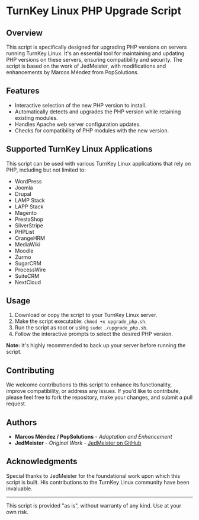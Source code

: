# TurnKey Linux PHP Upgrade Script

## Overview
This script is specifically designed for upgrading PHP versions on servers running TurnKey Linux. It's an essential tool for maintaining and updating PHP versions on these servers, ensuring compatibility and security. The script is based on the work of JedMeister, with modifications and enhancements by Marcos Méndez from PopSolutions.

## Features
- Interactive selection of the new PHP version to install.
- Automatically detects and upgrades the PHP version while retaining existing modules.
- Handles Apache web server configuration updates.
- Checks for compatibility of PHP modules with the new version.

## Supported TurnKey Linux Applications
This script can be used with various TurnKey Linux applications that rely on PHP, including but not limited to:
- WordPress
- Joomla
- Drupal
- LAMP Stack
- LAPP Stack
- Magento
- PrestaShop
- SilverStripe
- PHPList
- OrangeHRM
- MediaWiki
- Moodle
- Zurmo
- SugarCRM
- ProcessWire
- SuiteCRM
- NextCloud

## Usage
1. Download or copy the script to your TurnKey Linux server.
2. Make the script executable: `chmod +x upgrade_php.sh`.
3. Run the script as root or using `sudo`: `./upgrade_php.sh`.
4. Follow the interactive prompts to select the desired PHP version.

**Note:** It's highly recommended to back up your server before running the script.

## Contributing
We welcome contributions to this script to enhance its functionality, improve compatibility, or address any issues. If you'd like to contribute, please feel free to fork the repository, make your changes, and submit a pull request.

## Authors
- **Marcos Méndez / PopSolutions** - *Adaptation and Enhancement*
- **JedMeister** - *Original Work* - [JedMeister on GitHub](https://github.com/JedMeister)

## Acknowledgments
Special thanks to JedMeister for the foundational work upon which this script is built. His contributions to the TurnKey Linux community have been invaluable.

---

This script is provided "as is", without warranty of any kind. Use at your own risk.
